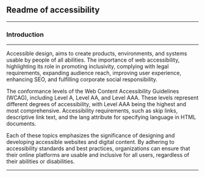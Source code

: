 ## Readme of accessibility
---

### Introduction
---

Accessible design, aims to create products, environments, and systems usable by people of all abilities. The importance of web accessibility, highlighting its role in promoting inclusivity, complying with legal requirements, expanding audience reach, improving user experience, enhancing SEO, and fulfilling corporate social responsibility.

The conformance levels of the Web Content Accessibility Guidelines (WCAG), including Level A, Level AA, and Level AAA. These levels represent different degrees of accessibility, with Level AAA being the highest and most comprehensive. Accessibility requirements, such as skip links, descriptive link text, and the lang attribute for specifying language in HTML documents.

Each of these topics emphasizes the significance of designing and developing accessible websites and digital content. By adhering to accessibility standards and best practices, organizations can ensure that their online platforms are usable and inclusive for all users, regardless of their abilities or disabilities.

---


